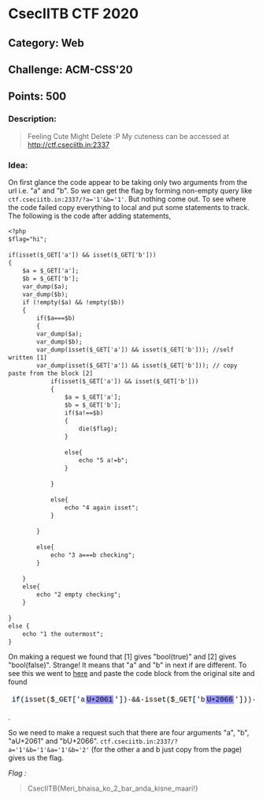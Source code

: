 # CsecIITB CTF 2020
## Category: Web
## Challenge: ACM-CSS'20
## Points: 500
### Description:

> Feeling Cute Might Delete :P
My cuteness can be accessed at http://ctf.cseciitb.in:2337

### Idea: 
On first glance the code appear to be taking only two arguments from the url i.e. "a" and "b". So we can get the flag by forming non-empty query like `ctf.cseciitb.in:2337/?a='1'&b='1'`. But nothing come out. To see where the code failed copy everything to local
and put some statements to track. The following is the code after adding statements,

```
<?php
$flag="hi";

if(isset($_GET['a']) && isset($_GET['b']))
{
    $a = $_GET['a'];
    $b = $_GET['b'];
 	var_dump($a);
	var_dump($b);
    if (!empty($a) && !empty($b))
    {
        if($a===$b)
        {
	    var_dump($a);
	    var_dump($b);
	    var_dump(isset($_GET['a']) && isset($_GET['b'])); //self written [1]
	    var_dump(isset($_GET['a⁡']) && isset($_GET['b⁦'])); // copy paste from the block [2]
            if(isset($_GET['a⁡']) && isset($_GET['b⁦']))
            {	
                $a = $_GET['a⁡'];
                $b = $_GET['b⁦'];
                if($a!==$b)
                {
                    die($flag);
                }

                else{
                    echo "5 a!=b";
                }
		
            }
            
            else{
	            echo "4 again isset";
	        }
		
        }
        
        else{
	        echo "3 a===b checking";
	    }
	
    }
	else{
	    echo "2 empty checking";
    }
	
} 
else {
    echo "1 the outermost";
}

```
On making a request we found that $[1]$ gives "bool(true)" and $[2]$ gives "bool(false)". Strange!
It means that "a" and "b" in next if are different. To see this we went to [here](https://www.soscisurvey.de/tools/view-chars.php)
and paste the code block from the original site and found ![hidden_chars](hidden.png).

So we need to make a request such that there are four arguments "a", "b", "aU+2061" and "bU+2066". 
`ctf.cseciitb.in:2337/?a='1'&b='1'&a⁡='1'&b⁦='2'` (for the other a and b just copy from the page) gives us the flag.

*Flag :*
> CsecIITB{Meri_bhaisa_ko_2_bar_anda_kisne_maari!}
